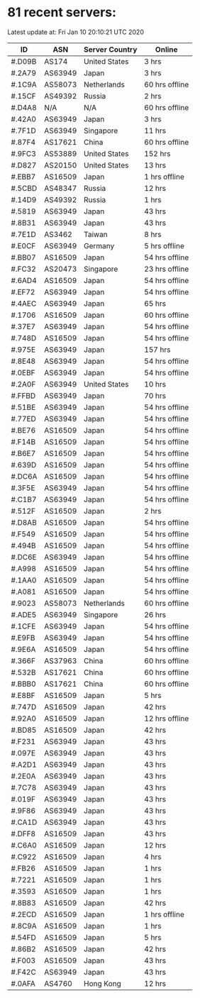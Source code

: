 # 81 recent servers:

Latest update at: Fri Jan 10 20:10:21 UTC 2020

| ID | ASN | Server Country | Online |
| -- | --- | -------------- | ------ |
| #.D09B | AS174 | United States | 3 hrs |
| #.2A79 | AS63949 | Japan | 3 hrs |
| #.1C9A | AS58073 | Netherlands | 60 hrs offline |
| #.15CF | AS49392 | Russia | 2 hrs |
| #.D4A8 | N/A | N/A | 60 hrs offline |
| #.42A0 | AS63949 | Japan | 3 hrs |
| #.7F1D | AS63949 | Singapore | 11 hrs |
| #.87F4 | AS17621 | China | 60 hrs offline |
| #.9FC3 | AS53889 | United States | 152 hrs |
| #.D827 | AS20150 | United States | 13 hrs |
| #.EBB7 | AS16509 | Japan | 1 hrs offline |
| #.5CBD | AS48347 | Russia | 12 hrs |
| #.14D9 | AS49392 | Russia | 1 hrs |
| #.5819 | AS63949 | Japan | 43 hrs |
| #.8B31 | AS63949 | Japan | 43 hrs |
| #.7E1D | AS3462 | Taiwan | 8 hrs |
| #.E0CF | AS63949 | Germany | 5 hrs offline |
| #.BB07 | AS16509 | Japan | 54 hrs offline |
| #.FC32 | AS20473 | Singapore | 23 hrs offline |
| #.6AD4 | AS16509 | Japan | 54 hrs offline |
| #.EF72 | AS63949 | Japan | 54 hrs offline |
| #.4AEC | AS63949 | Japan | 65 hrs |
| #.1706 | AS16509 | Japan | 60 hrs offline |
| #.37E7 | AS63949 | Japan | 54 hrs offline |
| #.748D | AS16509 | Japan | 54 hrs offline |
| #.975E | AS63949 | Japan | 157 hrs |
| #.8E48 | AS63949 | Japan | 54 hrs offline |
| #.0EBF | AS63949 | Japan | 54 hrs offline |
| #.2A0F | AS63949 | United States | 10 hrs |
| #.FFBD | AS63949 | Japan | 70 hrs |
| #.51BE | AS63949 | Japan | 54 hrs offline |
| #.77ED | AS63949 | Japan | 54 hrs offline |
| #.BE76 | AS16509 | Japan | 54 hrs offline |
| #.F14B | AS16509 | Japan | 54 hrs offline |
| #.B6E7 | AS16509 | Japan | 54 hrs offline |
| #.639D | AS16509 | Japan | 54 hrs offline |
| #.DC6A | AS16509 | Japan | 54 hrs offline |
| #.3F5E | AS63949 | Japan | 54 hrs offline |
| #.C1B7 | AS63949 | Japan | 54 hrs offline |
| #.512F | AS16509 | Japan | 2 hrs |
| #.D8AB | AS16509 | Japan | 54 hrs offline |
| #.F549 | AS16509 | Japan | 54 hrs offline |
| #.494B | AS16509 | Japan | 54 hrs offline |
| #.DC6E | AS63949 | Japan | 54 hrs offline |
| #.A998 | AS16509 | Japan | 54 hrs offline |
| #.1AA0 | AS16509 | Japan | 54 hrs offline |
| #.A081 | AS16509 | Japan | 54 hrs offline |
| #.9023 | AS58073 | Netherlands | 60 hrs offline |
| #.ADE5 | AS63949 | Singapore | 26 hrs |
| #.1CFE | AS63949 | Japan | 54 hrs offline |
| #.E9FB | AS63949 | Japan | 54 hrs offline |
| #.9E6A | AS16509 | Japan | 54 hrs offline |
| #.366F | AS37963 | China | 60 hrs offline |
| #.532B | AS17621 | China | 60 hrs offline |
| #.BBB0 | AS17621 | China | 60 hrs offline |
| #.E8BF | AS16509 | Japan | 5 hrs |
| #.747D | AS16509 | Japan | 42 hrs |
| #.92A0 | AS16509 | Japan | 12 hrs offline |
| #.BD85 | AS16509 | Japan | 42 hrs |
| #.F231 | AS63949 | Japan | 43 hrs |
| #.097E | AS63949 | Japan | 43 hrs |
| #.A2D1 | AS63949 | Japan | 43 hrs |
| #.2E0A | AS63949 | Japan | 43 hrs |
| #.7C78 | AS63949 | Japan | 43 hrs |
| #.019F | AS63949 | Japan | 43 hrs |
| #.9F86 | AS63949 | Japan | 43 hrs |
| #.CA1D | AS63949 | Japan | 43 hrs |
| #.DFF8 | AS16509 | Japan | 43 hrs |
| #.C6A0 | AS16509 | Japan | 12 hrs |
| #.C922 | AS16509 | Japan | 4 hrs |
| #.FB26 | AS16509 | Japan | 1 hrs |
| #.7221 | AS16509 | Japan | 1 hrs |
| #.3593 | AS16509 | Japan | 1 hrs |
| #.8B83 | AS16509 | Japan | 42 hrs |
| #.2ECD | AS16509 | Japan | 1 hrs offline |
| #.8C9A | AS16509 | Japan | 1 hrs |
| #.54FD | AS16509 | Japan | 5 hrs |
| #.86B2 | AS16509 | Japan | 42 hrs |
| #.F003 | AS16509 | Japan | 43 hrs |
| #.F42C | AS63949 | Japan | 43 hrs |
| #.0AFA | AS4760 | Hong Kong | 12 hrs |

